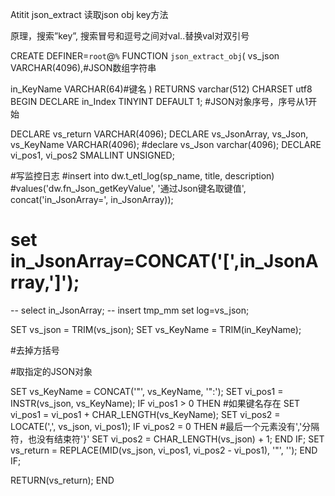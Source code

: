 Atitit  json_extract 读取json obj key方法

原理，搜索”key”, 搜索冒号和逗号之间对val..替换val对双引号






CREATE DEFINER=`root`@`%` FUNCTION `json_extract_obj`(
vs_json  VARCHAR(4096),#JSON数组字符串

in_KeyName VARCHAR(64)#键名
) RETURNS varchar(512) CHARSET utf8
BEGIN
DECLARE in_Index TINYINT DEFAULT 1;  #JSON对象序号，序号从1开始

 DECLARE vs_return VARCHAR(4096);
DECLARE vs_JsonArray, vs_Json, vs_KeyName VARCHAR(4096);
#declare vs_Json varchar(4096);
DECLARE vi_pos1, vi_pos2 SMALLINT UNSIGNED;
 
#写监控日志
#insert into dw.t_etl_log(sp_name, title, description) 
#values('dw.fn_Json_getKeyValue', '通过Json键名取键值', concat('in_JsonArray=', in_JsonArray));
# set in_JsonArray=CONCAT('[',in_JsonArray,']');
-- select in_JsonArray;
-- insert tmp_mm set log=vs_json;

 
SET vs_json = TRIM(vs_json);
SET vs_KeyName = TRIM(in_KeyName);
 
 
#去掉方括号
 
#取指定的JSON对象
 
 
 
SET vs_KeyName = CONCAT('"', vs_KeyName, '":');
SET vi_pos1 = INSTR(vs_json, vs_KeyName);
IF vi_pos1 > 0 THEN
		#如果键名存在
		SET vi_pos1 = vi_pos1 + CHAR_LENGTH(vs_KeyName);
		SET vi_pos2 = LOCATE(',', vs_json, vi_pos1);
		IF vi_pos2 = 0 THEN
				#最后一个元素没有','分隔符，也没有结束符'}'
				SET vi_pos2 = CHAR_LENGTH(vs_json) + 1;
		END IF;
		SET vs_return = REPLACE(MID(vs_json, vi_pos1, vi_pos2 - vi_pos1), '"', '');
END IF;
 
 
 
 
RETURN(vs_return);
END
